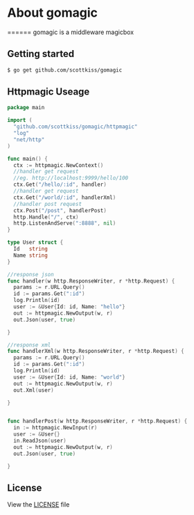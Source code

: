 # About gomagic
======
  gomagic is a middleware magicbox



## Getting started
```bash
$ go get github.com/scottkiss/gomagic
```

## Httpmagic Useage
```go
package main

import (
  "github.com/scottkiss/gomagic/httpmagic"
  "log"
  "net/http"
)

func main() {
  ctx := httpmagic.NewContext()
  //handler get request
  //eg. http://localhost:9999/hello/100
  ctx.Get("/hello/:id", handler)
  //handler get request
  ctx.Get("/world/:id", handlerXml)
  //handler post request
  ctx.Post("/post", handlerPost)
  http.Handle("/", ctx)
  http.ListenAndServe(":8888", nil)
}

type User struct {
  Id   string
  Name string
}

//response json
func handler(w http.ResponseWriter, r *http.Request) {
  params := r.URL.Query()
  id := params.Get(":id")
  log.Println(id)
  user := &User{Id: id, Name: "hello"}
  out := httpmagic.NewOutput(w, r)
  out.Json(user, true)

}

//response xml
func handlerXml(w http.ResponseWriter, r *http.Request) {
  params := r.URL.Query()
  id := params.Get(":id")
  log.Println(id)
  user := &User{Id: id, Name: "world"}
  out := httpmagic.NewOutput(w, r)
  out.Xml(user)

}


func handlerPost(w http.ResponseWriter, r *http.Request) {
  in := httpmagic.NewInput(r)
  user := &User{}
  in.ReadJson(user)
  out := httpmagic.NewOutput(w, r)
  out.Json(user, true)

}
```

## License
View the [LICENSE](https://github.com/scottkiss/gomagic/blob/master/LICENSE) file
